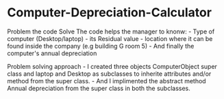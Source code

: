 # Computer-Depreciation-Calculator

Problem the code Solve
The code helps the manager to knonw:
		- Type of computer (Desktop/laptop)
		- its Residual value
		- location where it can be found inside the company (e.g building G room 5)
		- And finally the computer's annual depreciation

Problem solving approach
	- I created three objects ComputerObject super class and 
	laptop and Desktop as subclasses to inherite attributes and/or method from the super class.
	- And I implimented the abstract method Annual depreciation from the super class in both the subclasses.